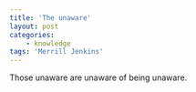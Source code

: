 ```yaml
---
title: 'The unaware'
layout: post
categories:
    - knowledge
tags: 'Merrill Jenkins'
---
```


Those unaware are unaware of being unaware.